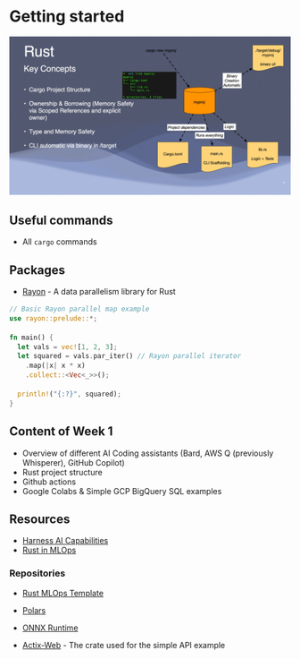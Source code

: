 # Getting started

![Rust project structure](assets/Rust_key_concepts.jpg)


## Useful commands

- All `cargo` commands

## Packages
- [Rayon](https://docs.rs/crate/rayon/latest) - A data parallelism library for Rust

~~~rust
// Basic Rayon parallel map example  
use rayon::prelude::*;

fn main() {
  let vals = vec![1, 2, 3];
  let squared = vals.par_iter() // Rayon parallel iterator 
    .map(|x| x * x)  
    .collect::<Vec<_>>(); 
  
  println!("{:?}", squared);   
}
~~~


## Content of Week 1

- Overview of different AI Coding assistants (Bard, AWS Q (previously Whisperer), GitHub Copilot)
- Rust project structure
- Github actions
- Google Colabs & Simple GCP BigQuery SQL examples


## Resources

- [Harness AI Capabilities](https://github.com/readme/guides/coding-generative-ai)
- [Rust in MLOps](https://github.com/readme/guides/rust-mlops)

### Repositories
- [Rust MLOps Template](https://github.com/noahgift/rust-mlops-template)
- [Polars](https://github.com/pola-rs/polars/)
- [ONNX Runtime](https://github.com/microsoft/onnxruntime)

- [Actix-Web](https://actix.rs/docs/getting-started) - The crate used for the simple API example
